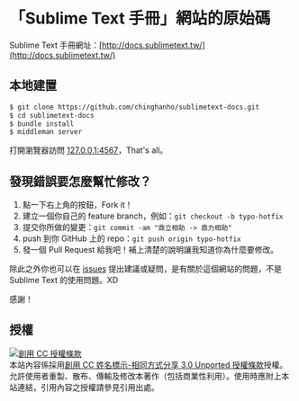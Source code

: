 # 「Sublime Text 手冊」網站的原始碼

Sublime Text 手冊網址：[http://docs.sublimetext.tw/](http://docs.sublimetext.tw/)

## 本地建置

```bash
$ git clone https://github.com/chinghanho/sublimetext-docs.git
$ cd sublimetext-docs
$ bundle install
$ middleman server
```

打開瀏覽器訪問 [127.0.0.1:4567](http://127.0.0.1:4567)，That's all。

## 發現錯誤要怎麼幫忙修改？

1. 點一下右上角的按鈕，Fork it！
2. 建立一個你自己的 feature branch，例如：`git checkout -b typo-hotfix`
3. 提交你所做的變更：`git commit -am "鼎立相助 -> 鼎力相助"`
4. push 到你 GitHub 上的 repo：`git push origin typo-hotfix`
5. 發一個 Pull Request 給我吧！補上清楚的說明讓我知道你為什麼要修改。

除此之外你也可以在 [issues](https://github.com/chinghanho/sublimetext-docs/issues) 提出建議或疑問，是有關於這個網站的問題，不是 Sublime Text 的使用問題。XD

感謝！

## 授權

<a rel="license" href="http://creativecommons.org/licenses/by-sa/3.0/deed.zh_TW"><img alt="創用 CC 授權條款" style="border-width:0" src="http://i.creativecommons.org/l/by-sa/3.0/88x31.png" /></a><br />本站內容係採用<a rel="license" href="http://creativecommons.org/licenses/by-sa/3.0/deed.zh_TW">創用 CC 姓名標示-相同方式分享 3.0 Unported 授權條款</a>授權。允許使用者重製、散布、傳輸及修改本著作（包括商業性利用）。使用時應附上本站連結，引用內容之授權請參見引用出處。
